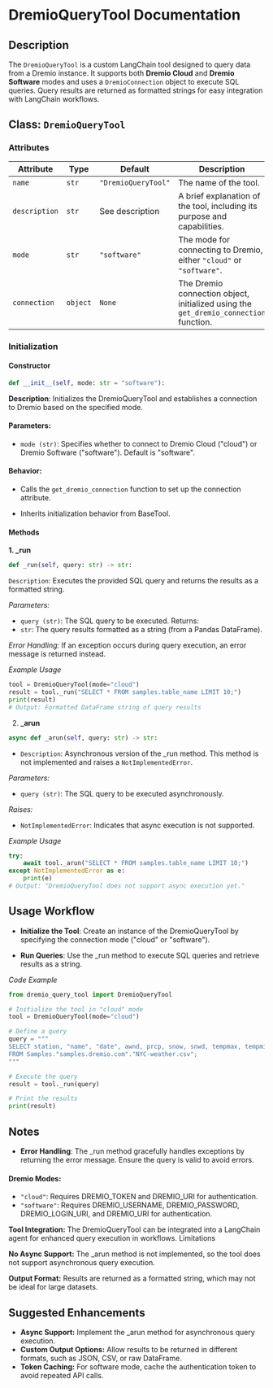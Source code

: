 # DremioQueryTool Documentation

## Description
The `DremioQueryTool` is a custom LangChain tool designed to query data from a Dremio instance. It supports both **Dremio Cloud** and **Dremio Software** modes and uses a `DremioConnection` object to execute SQL queries. Query results are returned as formatted strings for easy integration with LangChain workflows.


## Class: `DremioQueryTool`

### **Attributes**
| Attribute      | Type   | Default             | Description                                                                                  |
|----------------|--------|---------------------|----------------------------------------------------------------------------------------------|
| `name`         | `str`  | `"DremioQueryTool"` | The name of the tool.                                                                        |
| `description`  | `str`  | See description     | A brief explanation of the tool, including its purpose and capabilities.                     |
| `mode`         | `str`  | `"software"`        | The mode for connecting to Dremio, either `"cloud"` or `"software"`.                         |
| `connection`   | `object` | `None`            | The Dremio connection object, initialized using the `get_dremio_connection` function.        |


### **Initialization**

#### **Constructor**
```python
def __init__(self, mode: str = "software"):
```

**Description**: Initializes the DremioQueryTool and establishes a connection to Dremio based on the specified mode.

#### Parameters:
- `mode (str)`: Specifies whether to connect to Dremio Cloud ("cloud") or Dremio Software ("software"). Default is "software".

#### Behavior:
- Calls the `get_dremio_connection` function to set up the connection attribute.

- Inherits initialization behavior from BaseTool.

#### Methods
**1. _run**

```python
def _run(self, query: str) -> str:
```

`Description`: Executes the provided SQL query and returns the results as a formatted string.

_Parameters:_
- `query (str)`: The SQL query to be executed.
Returns:
- `str`: The query results formatted as a string (from a Pandas DataFrame).

_Error Handling:_
If an exception occurs during query execution, an error message is returned instead.

_Example Usage_

```python
tool = DremioQueryTool(mode="cloud")
result = tool._run("SELECT * FROM samples.table_name LIMIT 10;")
print(result)
# Output: Formatted DataFrame string of query results
```

2. **_arun**

```python
async def _arun(self, query: str) -> str:
```

- `Description`: Asynchronous version of the _run method. This method is not implemented and raises a `NotImplementedError`.

_Parameters:_
- `query (str)`: The SQL query to be executed asynchronously.

_Raises:_

- `NotImplementedError`: Indicates that async execution is not supported.

_Example Usage_

```python
try:
    await tool._arun("SELECT * FROM samples.table_name LIMIT 10;")
except NotImplementedError as e:
    print(e)
# Output: "DremioQueryTool does not support async execution yet."
```

## Usage Workflow
- **Initialize the Tool**: Create an instance of the DremioQueryTool by specifying the connection mode ("cloud" or "software").

- **Run Queries**: Use the _run method to execute SQL queries and retrieve results as a string.

_Code Example_
```python
from dremio_query_tool import DremioQueryTool

# Initialize the tool in "cloud" mode
tool = DremioQueryTool(mode="cloud")

# Define a query
query = """
SELECT station, "name", "date", awnd, prcp, snow, snwd, tempmax, tempmin
FROM Samples."samples.dremio.com"."NYC-weather.csv";
"""

# Execute the query
result = tool._run(query)

# Print the results
print(result)
```

## Notes
- **Error Handling**: The _run method gracefully handles exceptions by returning the error message. Ensure the query is valid to avoid errors.

#### Dremio Modes:
- `"cloud"`: Requires DREMIO_TOKEN and DREMIO_URI for authentication.
- `"software"`: Requires DREMIO_USERNAME, DREMIO_PASSWORD, DREMIO_LOGIN_URI, and DREMIO_URI for authentication.

**Tool Integration:** The DremioQueryTool can be integrated into a LangChain agent for enhanced query execution in workflows.
Limitations

**No Async Support:** The _arun method is not implemented, so the tool does not support asynchronous query execution.

**Output Format:** Results are returned as a formatted string, which may not be ideal for large datasets.

## Suggested Enhancements
- **Async Support:** Implement the _arun method for asynchronous query execution.
- **Custom Output Options:** Allow results to be returned in different formats, such as JSON, CSV, or raw DataFrame.
- **Token Caching:** For software mode, cache the authentication token to avoid repeated API calls.